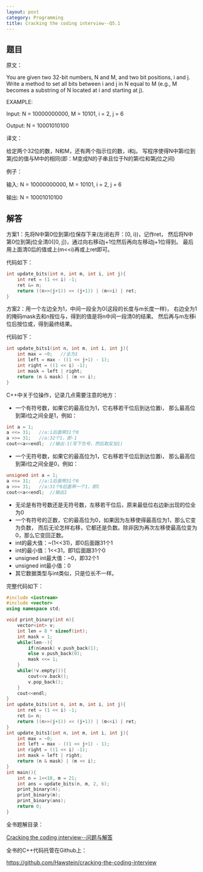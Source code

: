 ```yaml
---
layout: post
category: Programming
title: Cracking the coding interview--Q5.1
---
```


## 题目

原文：

You are given two 32-bit numbers, N and M, and two bit positions, i 
and j. Write a method to set all bits between i and j in N equal to 
M (e.g., M becomes a substring of N located at i and starting at j).

EXAMPLE:

Input: N = 10000000000, M = 10101, i = 2, j = 6

Output: N = 10001010100

译文：

给定两个32位的数，N和M，还有两个指示位的数，i和j。
写程序使得N中第i位到第j位的值与M中的相同(即：M变成N的子串且位于N的第i位和第j位之间)

例子：

输入: N = 10000000000, M = 10101, i = 2, j = 6

输出: N = 10001010100

## 解答

方案1：先将N中第0位到第i位保存下来(左闭右开：[0, i))，记作ret，
然后将N中第0位到第j位全清0([0, j])，通过向右移动j+1位然后再向左移动j+1位得到。
最后用上面清0后的值或上(m<<i)再或上ret即可。

代码如下：

```cpp
int update_bits(int n, int m, int i, int j){
    int ret = (1 << i) -1;
    ret &= n;
    return ((n>>(j+1)) << (j+1)) | (m<<i) | ret;
}
```

方案2：用一个左边全为1，中间一段全为0(这段的长度与m长度一样)，
右边全为1的掩码mask去和n按位与，得到的值是将n中间一段清0的结果。
然后再与m左移i位后按位或，得到最终结果。

代码如下：

```cpp
int update_bits1(int n, int m, int i, int j){
    int max = ~0;	//全为1
    int left = max - ((1 << j+1) - 1);
    int right = ((1 << i) -1);
    int mask = left | right;
    return (n & mask) | (m << i);
}
```

C++中关于位操作，记录几点需要注意的地方：

* 一个有符号数，如果它的最高位为1，它右移若干位后到达位置i，
那么最高位到第i位之间全是1，例如：

```cpp
int a = 1;
a <<= 31;	//a:1后面带31个0
a >>= 31;	//a:32个1，即-1
cout<<a<<endl;	//输出-1(写下负号，然后取反加1)
```

* 一个无符号数，如果它的最高位为1，它右移若干位后到达位置i，
那么最高位到第i位之间全是0，例如：

```cpp
unsigned int a = 1;
a <<= 31;	//a:1后面带31个0
a >>= 31;	//a:31个0后面带一个1，即1
cout<<a<<endl;	//输出1
```

* 无论是有符号数还是无符号数，左移若干位后，原来最低位右边新出现的位全为0
* 一个有符号的正数，它的最高位为0，如果因为左移使得最高位为1，那么它变为负数，
而后无论怎样右移，它都还是负数。除非因为再次左移使最高位变为0，那么它变回正数。
* int的最大值：~(1<<31)，即0后面跟31个1
* int的最小值：1<<31，即1后面跟31个0
* unsigned int最大值：~0，即32个1
* unsigned int最小值：0
* 其它数据类型与int类似，只是位长不一样。

完整代码如下：

```cpp
#include <iostream>
#include <vector>
using namespace std;

void print_binary(int n){
    vector<int> v;
    int len = 8 * sizeof(int);
    int mask = 1;
    while(len--){
        if(n&mask) v.push_back(1);
        else v.push_back(0);
        mask <<= 1;
    }
    while(!v.empty()){
        cout<<v.back();
        v.pop_back();
    }
    cout<<endl;
}
int update_bits(int n, int m, int i, int j){
    int ret = (1 << i) -1;
    ret &= n;
    return ((n>>(j+1)) << (j+1)) | (m<<i) | ret;
}
int update_bits1(int n, int m, int i, int j){
    int max = ~0;
    int left = max - ((1 << j+1) - 1);
    int right = ((1 << i) -1);
    int mask = left | right;
    return (n & mask) | (m << i);
}
int main(){
    int n = 1<<10, m = 21;
    int ans = update_bits(n, m, 2, 6);
    print_binary(n);
    print_binary(m);
    print_binary(ans);
    return 0;
}
```

全书题解目录：

[Cracking the coding interview--问题与解答](/posts/ctci-solutions-contents.html)

全书的C++代码托管在Github上：

<https://github.com/Hawstein/cracking-the-coding-interview>
